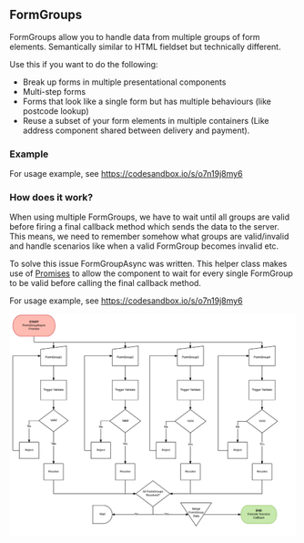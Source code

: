 ## FormGroups
FormGroups allow you to handle data from multiple groups of form elements. Semantically similar to HTML fieldset but technically different.

Use this if you want to do the following:
 - Break up forms in multiple presentational components
 - Multi-step forms
 - Forms that look like a single form but has multiple behaviours (like postcode lookup)
 - Reuse a subset of your form elements in multiple containers (Like address component shared between delivery and payment).

### Example
For usage example, see https://codesandbox.io/s/o7n19j8my6

### How does it work?
When using multiple FormGroups, we have to wait until all groups are valid before firing a final callback method which sends the data to the server. This means, we need to remember somehow what groups are valid/invalid and handle scenarios like when a valid FormGroup becomes invalid etc.

To solve this issue FormGroupAsync was written. This helper class makes use of [Promises](https://developer.mozilla.org/en-US/docs/Web/JavaScript/Reference/Global_Objects/Promise) to allow the component to wait for every single FormGroup to be valid before calling the final callback method.

For usage example, see https://codesandbox.io/s/o7n19j8my6

![FormGroupAsync](images/FormGroupAsync.png)


